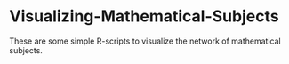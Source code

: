 # Visualizing-Mathematical-Subjects

These are some simple R-scripts to visualize the network of mathematical subjects.
